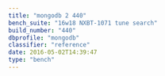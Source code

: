 ```yaml
---
title: "mongodb 2 440"
bench_suite: "16w18 NXBT-1071 tune search"
build_number: "440"
dbprofile: "mongodb"
classifier: "reference"
date: 2016-05-02T14:39:47
type: "bench"
---
```

